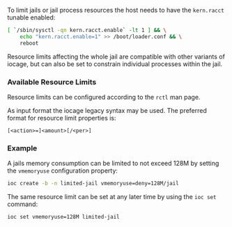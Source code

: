 To limit jails or jail process resources the host needs to have the `kern.racct` tunable enabled:

```sh
[ `/sbin/sysctl -qn kern.racct.enable` -lt 1 ] && \
	echo "kern.racct.enable=1" >> /boot/loader.conf && \
	reboot
```

Resource limits affecting the whole jail are compatible with other variants of iocage, but can also be set to constrain individual processes within the jail.

### Available Resource Limits

Resource limits can be configured according to the `rctl` man page.

As input format the iocage legacy syntax may be used. The preferred format for resource limit properties is:

```
[<action>=]<amount>[/<per>]
```

### Example

A jails memory consumption can be limited to not exceed 128M by setting the `vmemoryuse` configuration property:

```sh
ioc create -b -n limited-jail vmemoryuse=deny=128M/jail
```

The same resource limit can be set at any later time by using the `ioc set` command:

```sh
ioc set vmemoryuse=128M limited-jail
```